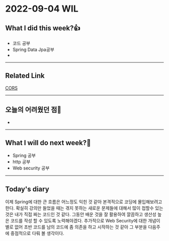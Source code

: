 # 2022-09-04 WIL
## What I did this week?👍
* 코드 공부
* Spring Data Jpa공부
* 



___
## Related Link
[CORS](https://github.com/BeomSeogKim/Spring/blob/main/web/CORS.md)    

___
## 오늘의 어려웠던 점🤯
* 

___
## What I will do next week?🙏
* Spring 공부
* http 공부
* Web security 공부



___
## Today's diary
이제 Spring에 대한 큰 흐름은 어느정도 익힌 것 같아 본격적으로 코딩에 몰입해보려고 한다. 확실히 강의만 들었을 때는 겪지 못하는
새로운 문제들에 대해서 많이 접할수 있는 것은 내가 직접 짜는 코드인 것 같다. 그동안 배운 것을 잘 활용하여 깔끔하고 생산성 높은 코드를 작성 할 수 있도록 노력해야겠다.
추가적으로 Web Security에 대한 개념이 별로 없어 초반 코드를 남의 코드에 좀 의존을 하고 시작하는 것 같아 그 부분을 다음주에 중점적으로 다뤄 볼 생각이다. 
